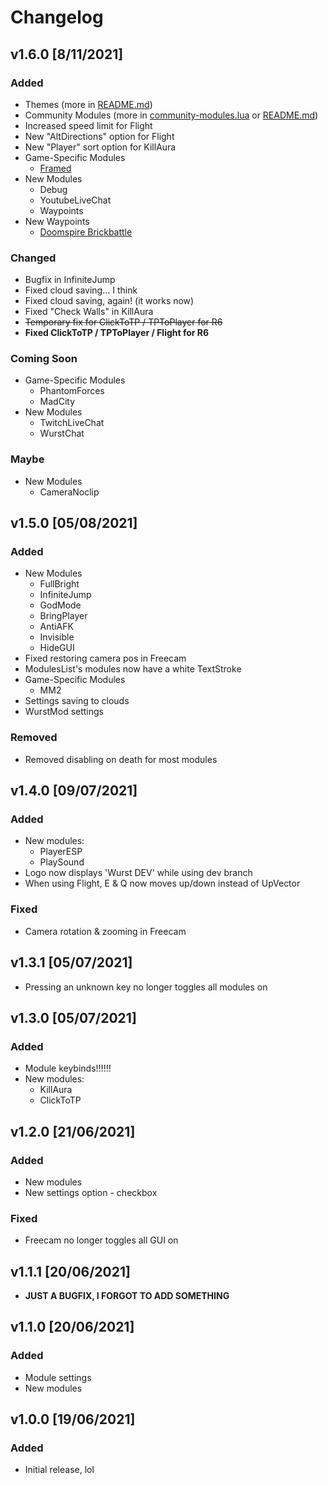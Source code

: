 # Changelog

## v1.6.0 [8/11/2021]

### Added

- Themes (more in [README.md](./README.md))
- Community Modules (more in [community-modules.lua](./community-modules.lua) or [README.md](./README.md))
- Increased speed limit for Flight
- New "AltDirections" option for Flight
- New "Player" sort option for KillAura
- Game-Specific Modules
  - [Framed](https://www.roblox.com/games/29812337/Framed)
- New Modules
  - Debug
  - YoutubeLiveChat
  - Waypoints
- New Waypoints
  - [Doomspire Brickbattle](https://www.roblox.com/games/1215581239)

### Changed

- Bugfix in InfiniteJump
- Fixed cloud saving... I think
- Fixed cloud saving, again! (it works now)
- Fixed "Check Walls" in KillAura
- ~~Temporary fix for ClickToTP / TPToPlayer for R6~~
- **Fixed ClickToTP / TPToPlayer / Flight for R6**

### Coming Soon

- Game-Specific Modules
  - PhantomForces
  - MadCity
- New Modules
  - TwitchLiveChat
  - WurstChat

### Maybe

- New Modules
  - CameraNoclip

## v1.5.0 [05/08/2021]

### Added

- New Modules
  - FullBright
  - InfiniteJump
  - GodMode
  - BringPlayer
  - AntiAFK
  - Invisible
  - HideGUI
- Fixed restoring camera pos in Freecam
- ModulesList's modules now have a white TextStroke
- Game-Specific Modules
  - MM2
- Settings saving to clouds
- WurstMod settings

### Removed

- Removed disabling on death for most modules

## v1.4.0 [09/07/2021]

### Added

- New modules:
  - PlayerESP
  - PlaySound
- Logo now displays 'Wurst DEV' while using dev branch
- When using Flight, E & Q now moves up/down instead of UpVector

### Fixed

- Camera rotation & zooming in Freecam

## v1.3.1 [05/07/2021]

- Pressing an unknown key no longer toggles all modules on

## v1.3.0 [05/07/2021]

### Added

- Module keybinds!!!!!!
- New modules:
  - KillAura
  - ClickToTP

## v1.2.0 [21/06/2021]

### Added

- New modules
- New settings option - checkbox

### Fixed

- Freecam no longer toggles all GUI on

## v1.1.1 [20/06/2021]

- **JUST A BUGFIX, I FORGOT TO ADD SOMETHING**

## v1.1.0 [20/06/2021]

### Added

- Module settings
- New modules

## v1.0.0 [19/06/2021]

### Added

- Initial release, lol
